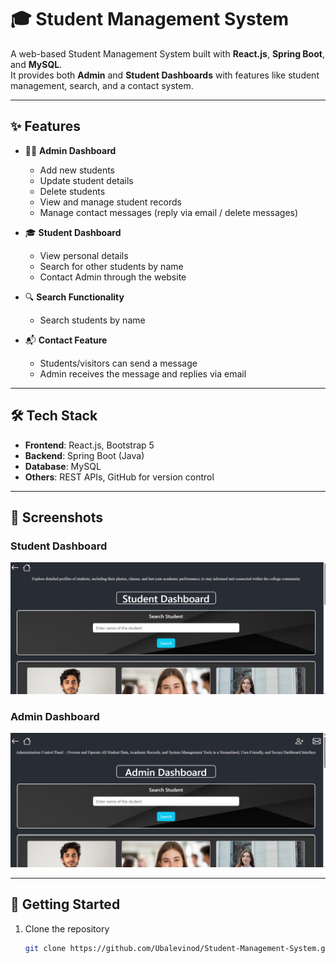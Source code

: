 # 🎓 Student Management System

A web-based Student Management System built with **React.js**, **Spring Boot**, and **MySQL**.  
It provides both **Admin** and **Student Dashboards** with features like student management, search, and a contact system.

---

## ✨ Features
- 👨‍💻 **Admin Dashboard**
  - Add new students  
  - Update student details  
  - Delete students  
  - View and manage student records  
  - Manage contact messages (reply via email / delete messages)  

- 🎓 **Student Dashboard**
  - View personal details  
  - Search for other students by name  
  - Contact Admin through the website  

- 🔍 **Search Functionality**  
  - Search students by name  

- 📬 **Contact Feature**  
  - Students/visitors can send a message  
  - Admin receives the message and replies via email  

---

## 🛠️ Tech Stack
- **Frontend**: React.js, Bootstrap 5  
- **Backend**: Spring Boot (Java)  
- **Database**: MySQL  
- **Others**: REST APIs, GitHub for version control  

---

## 📸 Screenshots

### Student Dashboard
![Student Dashboard](docs/screenshots/student-dashboard.png)

### Admin Dashboard
![Admin Dashboard](docs/screenshots/admin-dashboard.png)

---

## 🚀 Getting Started

1. Clone the repository  
   ```bash
   git clone https://github.com/Ubalevinod/Student-Management-System.git
